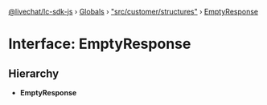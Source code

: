 [@livechat/lc-sdk-js](../README.md) › [Globals](../globals.md) › ["src/customer/structures"](../modules/_src_customer_structures_.md) › [EmptyResponse](_src_customer_structures_.emptyresponse.md)

# Interface: EmptyResponse

## Hierarchy

* **EmptyResponse**
